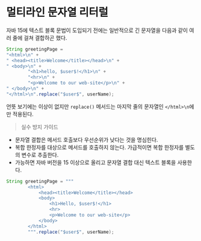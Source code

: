 # 멀티라인 문자열 리터럴
자바 15에 텍스트 블록 문법이 도입되기 전에는 일반적으로 긴 문자열을 다음과 같이 여러 줄에 걸쳐 결합하곤 했다.

```java
String greetingPage = 
"<html>\n" +
" <head><title>Welcome</title></head>\n" +
" <body>\n" + 
        "<h1>hello, $user$!</h1>\n" +
        "<hr>\n" + 
        "<p>Welcome to our web-site</p>\n" +
" </body>\n" +
"</html>\n".replace("$user$", userName);
```
언뜻 보기에는 이상이 없지만 `replace()` 메서드는 마지막 줄의 문자열인 `</html>\n`에만 적용된다.

> 실수 방지 가이드

* 문자열 결합은 메서드 호출보다 우선순위가 낮다는 것을 명심힌다. 
* 복합 한정자를 대상으로 메서드를 호출하지 않는다. 가급적이면 복합 한정자를 별도의 변수로 추출한다.
* 가능하면 자바 버전을 15 이상으로 올리고 문자열 결합 대신 텍스트 블록을 사용한다.
```java
String greetingPage = """
        <html>
            <head><title>Welcome</title></head>
            <body>
                <h1>Hello, $user$!</h1>
                <hr>
                <p>Welcome to our web-site</p>
            </body>
        </html>
        """.replace("$user$", userName);
```